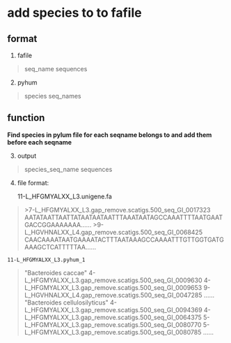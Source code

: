 # add species to to fafile


## format
1. fafile

>seq_name
>sequences
2. pyhum

>species
>seq_names

## function
**Find species in pylum file for each seqname belongs to and add them before each seqname**

3. output
>species_seq_name
>sequences
4. file format:

    11-L_HFGMYALXX_L3.unigene.fa
>\>7-L_HFGMYALXX_L3.gap_remove.scatigs.500_seq_GI_0017323
AATATAATTAATTATAATAATAATTTAAATAATAGCCAAATTTTAATGAATGACCGGAAAAAAA......
>\>9-L_HGVHNALXX_L4.gap_remove.scatigs.500_seq_GI_0068425
CAACAAAATAATGAAAATACTTTAATAAAGCCAAAATTTGTTGGTGATGAAAGCTCATTTTTAA......

    11-L_HFGMYALXX_L3.pyhum_1
>"Bacteroides caccae"	4-L_HFGMYALXX_L3.gap_remove.scatigs.500_seq_GI_0009630	4-L_HFGMYALXX_L3.gap_remove.scatigs.500_seq_GI_0009653	9-L_HGVHNALXX_L4.gap_remove.scatigs.500_seq_GI_0047285	......
>"Bacteroides cellulosilyticus"	4-L_HFGMYALXX_L3.gap_remove.scatigs.500_seq_GI_0094369	4-L_HFGMYALXX_L3.gap_remove.scatigs.500_seq_GI_0064375	5-L_HFGMYALXX_L3.gap_remove.scatigs.500_seq_GI_0080770	5-L_HFGMYALXX_L3.gap_remove.scatigs.500_seq_GI_0080785	......

